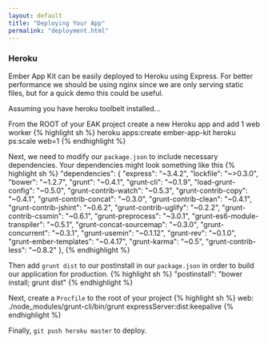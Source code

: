 ```yaml
---
layout: default
title: "Deploying Your App"
permalink: "deployment.html"
---
```

### Heroku 
Ember App Kit can be easily deployed to Heroku using Express. For better performance we should be using nginx since we are only serving static files, but for a quick demo this could be useful.

Assuming you have heroku toolbelt installed...

From the ROOT of your EAK project create a new Heroku app and add 1 web worker
{% highlight sh %}
heroku apps:create ember-app-kit 
heroku ps:scale web=1
{% endhighlight %}

Next, we need to modify our `package.json` to include necessary dependencies. Your dependencies might look something like this
{% highlight sh %}
"dependencies": {
  "express": "~3.4.2",
  "lockfile": "~>0.3.0",
  "bower": "~1.2.7",
  "grunt": "~0.4.1",
  "grunt-cli": "~0.1.9",
  "load-grunt-config": "~0.5.0", 
  "grunt-contrib-watch": "~0.5.3",
  "grunt-contrib-copy": "~0.4.1",
  "grunt-contrib-concat": "~0.3.0",
  "grunt-contrib-clean": "~0.4.1",
  "grunt-contrib-jshint": "~0.6.2",
  "grunt-contrib-uglify": "~0.2.2",
  "grunt-contrib-cssmin": "~0.6.1",
  "grunt-preprocess": "~3.0.1",
  "grunt-es6-module-transpiler": "~0.5.1",
  "grunt-concat-sourcemap": "~0.3.0",
  "grunt-concurrent": "~0.3.1",
  "grunt-usemin": "~0.1.12",
  "grunt-rev": "~0.1.0",
  "grunt-ember-templates": "~0.4.17",
  "grunt-karma": "~0.5",
  "grunt-contrib-less": "~0.8.2"
},
{% endhighlight %}


Then add `grunt dist` to our postinstall in our `package.json` in order to build our application for production. 
{% highlight sh %}
"postinstall": "bower install; grunt dist"
{% endhighlight %}

Next, create a `Procfile` to the root of your project
{% highlight sh %}
web: ./node_modules/grunt-cli/bin/grunt expressServer:dist:keepalive
{% endhighlight %}

Finally, `git push heroku master` to deploy.
